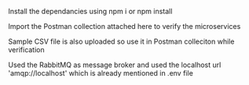 Install the dependancies using npm i or npm install

Import the Postman collection attached here to verify the microservices

Sample CSV file is also uploaded so use it in Postman colleciton while verification

Used the RabbitMQ as message broker and used the localhost url 'amqp://localhost' which is already mentioned in .env file
